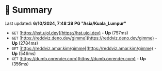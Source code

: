 # 📖 Summary
Last updated: **6/10/2024, 7:48:39 PG "Asia/Kuala_Lumpur"**

- `GET` [https://hst.ujol.dev](https://hst.ujol.dev) - **Up** (757ms)
- `GET` [https://reddviz.deno.dev/gimme](https://reddviz.deno.dev/gimme) - **Up** (2784ms)
- `GET` [https://reddviz.amar.kim/gimme](https://reddviz.amar.kim/gimme) - **Up** (546ms)
- `GET` [https://dumb.onrender.com](https://dumb.onrender.com) - **Up** (356ms)

